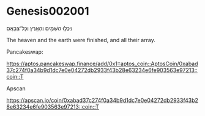 # Genesis002001
וַיְכֻלּ֛וּ הַשָּׁמַ֥יִם וְהָאָ֖רֶץ וְכׇל־צְבָאָֽם׃ 

The heaven and the earth were finished, and all their array.

Pancakeswap:

https://aptos.pancakeswap.finance/add/0x1::aptos_coin::AptosCoin/0xabad37c274f0a34b9d1dc7e0e04272db2933f43b28e63234e6fe903563e97213::coin::T

Apscan

https://apscan.io/coin/0xabad37c274f0a34b9d1dc7e0e04272db2933f43b28e63234e6fe903563e97213::coin::T

